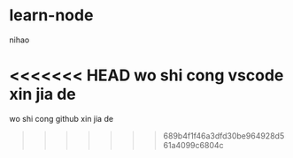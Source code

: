 
# learn-node

nihao 

<<<<<<< HEAD
wo shi cong  vscode xin  jia  de 
=======
wo  shi  cong   github  xin jia  de
>>>>>>> 689b4f1f46a3dfd30be964928d561a4099c6804c

